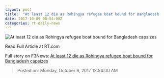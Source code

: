 ```yaml
---
layout: post
title:  "At least 12 die as Rohingya refugee boat bound for Bangladesh capsizes"
date: 2017-10-09 00:54:00Z
categories: rt-daily-news
---
```


![At least 12 die as Rohingya refugee boat bound for Bangladesh capsizes](https://www.rt.com/static/img/og-logo-rt.png)

Read Full Article at RT.com


Full story on F3News: [At least 12 die as Rohingya refugee boat bound for Bangladesh capsizes](http://www.f3nws.com/n/DSMpPC)

> Posted on: Monday, October 9, 2017 12:54:00 AM
